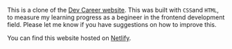 This is a clone of the [Dev Career website](https://devcareer.io/). This was built with `CSS`and `HTML`, to measure my learning progress as a begineer in the frontend development field. Please let me know if you have suggestions on how to improve this.

You can find this website hosted on [Netlify](https://devcareerclone.netlify.app/).
